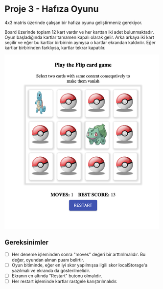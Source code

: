 # Proje 3 - Hafıza Oyunu 

4x3 matris üzerinde çalışan bir hafıza oyunu geliştirmeniz gerekiyor.

Board üzerinde toplam 12 kart vardır ve her karttan iki adet bulunmaktadır. Oyun başladığında
kartlar tamamen kapalı olarak gelir. Arka arkaya iki kart seçilir ve eğer bu kartlar birbirinin aynıysa o kartlar ekrandan kaldırılır. Eğer kartlar birbirinden farklıysa, kartlar tekrar kapatılır.

![preview](./preview.png)


## Gereksinimler
- [ ] Her deneme işleminden sonra "moves" değeri bir arttırılmalıdır. Bu değer, oyundan alınan puanı belirtir.
- [ ] Oyun bitiminde, eğer en iyi skor yapılmışsa ilgili skor localStorage'a yazılmalı ve  ekranda da gösterilmelidir.
- [ ] Ekranın en altında "Restart" butonu olmalıdır.
- [ ] Her restart işleminde kartlar rastgele karıştırılmalıdır.